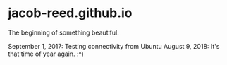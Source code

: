 # jacob-reed.github.io
The beginning of something beautiful.

September 1, 2017: Testing connectivity from Ubuntu
August 9, 2018: It's that time of year again. :^)